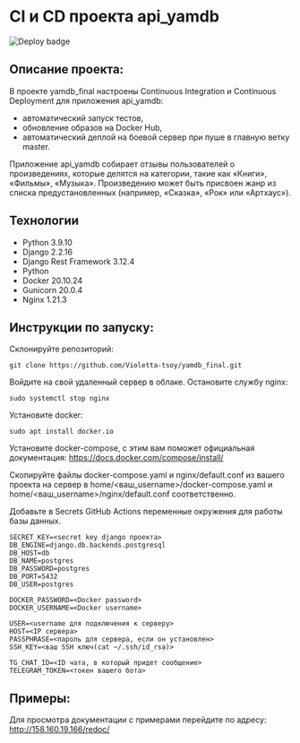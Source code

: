 # CI и CD проекта api_yamdb

![Deploy badge](https://github.com/Violetta-tsoy/yamdb_final/actions/workflows/yamdb_workflow.yml/badge.svg)

##  Описание проекта:
В проекте yamdb_final настроены Continuous Integration и Continuous Deployment для приложения api_yamdb:

- автоматический запуск тестов,
- обновление образов на Docker Hub,
- автоматический деплой на боевой сервер при пуше в главную ветку master.

Приложение api_yamdb собирает отзывы пользователей о произведениях, которые делятся на категории, такие как «Книги», «Фильмы», «Музыка». 
Произведению может быть присвоен жанр из списка предустановленных (например, «Сказка», «Рок» или «Артхаус»). 

## Технологии
- Python 3.9.10
- Django 2.2.16
- Django Rest Framework 3.12.4
- Python
- Docker 20.10.24
- Gunicorn 20.0.4
- Nginx 1.21.3

## Инструкции по запуску:
Склонируйте репозиторий:
```
git clone https://github.com/Violetta-tsoy/yamdb_final.git
```
Войдите на свой удаленный сервер в облаке.
Остановите службу nginx:
```
sudo systemctl stop nginx 
```
Установите docker:
```
sudo apt install docker.io 
```
Установите docker-compose, с этим вам поможет официальная документация: https://docs.docker.com/compose/install/

Скопируйте файлы docker-compose.yaml и nginx/default.conf из вашего проекта на сервер в home/<ваш_username>/docker-compose.yaml и home/<ваш_username>/nginx/default.conf соответственно.

Добавьте в Secrets GitHub Actions переменные окружения для работы базы данных.
```
SECRET_KEY=<secret key django проекта>
DB_ENGINE=django.db.backends.postgresql
DB_HOST=db
DB_NAME=postgres
DB_PASSWORD=postgres
DB_PORT=5432
DB_USER=postgres

DOCKER_PASSWORD=<Docker password>
DOCKER_USERNAME=<Docker username>

USER=<username для подключения к серверу>
HOST=<IP сервера>
PASSPHRASE=<пароль для сервера, если он установлен>
SSH_KEY=<ваш SSH ключ(cat ~/.ssh/id_rsa)>

TG_CHAT_ID=<ID чата, в который придет сообщение>
TELEGRAM_TOKEN=<токен вашего бота>
```
## Примеры:
Для просмотра документации с примерами перейдите по адресу:
http://158.160.19.166/redoc/
